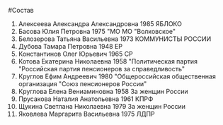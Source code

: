 #Состав
1. Алексеева Александра Александровна 1985 ЯБЛОКО
2. Басова Юлия Петровна 1975 \"МО МО \"Волковское\"
3. Белозерова Татьяна Васильевна 1973 КОММУНИСТЫ РОССИИ
4. Дубова Тамара Петровна 1948 ЕР
5. Константинов Олег Юрьевич 1965 СР
6. Котова Екатерина Николаевна 1958 \"Политическая партия \"Российская партия пенсионеров за справедливость\"
7. Круглов Ефим Андреевич 1980 \"Общероссийская общественная организация \"Союз пенсионеров России\"
8. Круглова Елена Вениаминовна 1958 За женщин России
9. Прусакова Наталия Анатольевна 1961 КПРФ
10. Щукина Светлана Николаевна 1979 За женщин России
11. Яковлева Маргарита Васильевна 1975 ЛДПР
